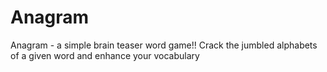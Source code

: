 # Anagram
Anagram - a simple brain teaser word game!! Crack the jumbled alphabets of a given word and enhance your vocabulary
